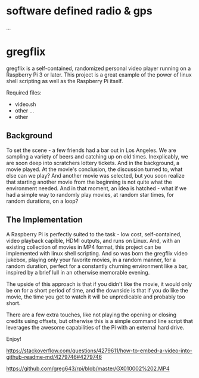 # software defined radio & gps

...


# gregflix

gregflix is a self-contained, randomized personal video player running on a Raspberry Pi 3 or later. This project is a great example of the power of linux shell scripting as well as the Raspberry Pi itself. 

Required files:
* video.sh
* other ...
* other

## Background 

To set the scene - a few friends had a bar out in Los Angeles. We are sampling a variety of beers and catching up on old times. Inexplicably, we are soon deep into scratchers lottery tickets. And in the background, a movie played. At the movie's conclusion, the discussion turned to, what else can we play? And another movie was selected, but you soon realize that starting another movie from the beginning is not quite what the environment needed. And in that moment, an idea is hatched - what if we had a simple way to randomly play movies, at random star times, for random durations, on a loop? 

## The Implementation

A Raspberry Pi is perfectly suited to the task - low cost, self-contained, video playback capible, HDMI outputs, and runs on Linux. And, with an existing collection of movies in MP4 format, this project can be implemented with linux shell scripting. And so was born the gregflix  video jukebox, playing only your favorite movies, in a random manner, for a random duration, perfect for a constantly churning environment like a bar, inspired by a brief lull in an otherwise memorable evening.

The upside of this approach is that if you didn't like the movie, it would only be on for a short period of time, and the downside is that if you do like the movie, the time you get to watch it will be unpredicable and probably too short. 

There are a few extra touches, like not playing the opening or closing credits using offsets, but otherwise this is a simple command line script that leverages the awesome capabilities of the Pi with an external hard drive. 

Enjoy!

https://stackoverflow.com/questions/4279611/how-to-embed-a-video-into-github-readme-md/4279746#4279746
    
https://github.com/greg643/rpi/blob/master/GX010002%202.MP4
